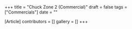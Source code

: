 +++
title = "Chuck Zone 2 (Commercial)"
draft = false
tags = ["Commercials"]
date = ""

[Article]
contributors = []
gallery = []
+++